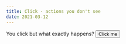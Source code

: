 ```yaml
---
title: Click - actions you don't see
date: 2021-03-12
---
```

You click but what exactly happens?
<button onclick="myFunction()">Click me</button>
<p id="demo"></p>
<script>
function myFunction() {
  document.getElementById("demo").innerHTML = "Hello World";
}
</script>



